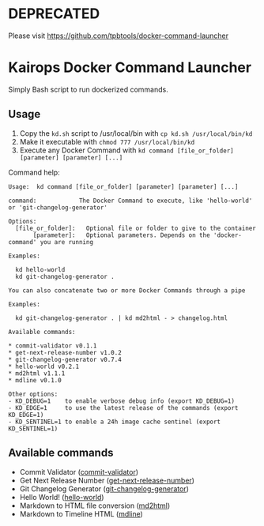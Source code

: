 # DEPRECATED

Please visit https://github.com/tpbtools/docker-command-launcher

# Kairops Docker Command Launcher

Simply Bash script to run dockerized commands.

## Usage

1. Copy the `kd.sh` script to /usr/local/bin with `cp kd.sh /usr/local/bin/kd`
2. Make it executable with `chmod 777 /usr/local/bin/kd`
3. Execute any Docker Command with `kd command [file_or_folder] [parameter] [parameter] [...]`

Command help:

```console
Usage:  kd command [file_or_folder] [parameter] [parameter] [...]

command:            The Docker Command to execute, like 'hello-world' or 'git-changelog-generator'

Options:
  [file_or_folder]:   Optional file or folder to give to the container
       [parameter]:   Optional parameters. Depends on the 'docker-command' you are running

Examples:

  kd hello-world
  kd git-changelog-generator .

You can also concatenate two or more Docker Commands through a pipe

Examples:

  kd git-changelog-generator . | kd md2html - > changelog.html

Available commands:

* commit-validator v0.1.1
* get-next-release-number v1.0.2
* git-changelog-generator v0.7.4
* hello-world v0.2.1
* md2html v1.1.1
* mdline v0.1.0

Other options:
- KD_DEBUG=1    to enable verbose debug info (export KD_DEBUG=1)
- KD_EDGE=1     to use the latest release of the commands (export KD_EDGE=1)
- KD_SENTINEL=1 to enable a 24h image cache sentinel (export KD_SENTINEL=1)
```

## Available commands

- Commit Validator ([commit-validator](https://github.com/kairops/dc-commit-validator))
- Get Next Release Number ([get-next-release-number](https://github.com/kairops/dc-get-next-release-number))
- Git Changelog Generator ([git-changelog-generator](https://github.com/kairops/dc-git-changelog-generator))
- Hello World! ([hello-world](https://github.com/kairops/dc-hello-world))
- Markdown to HTML file conversion ([md2html](https://github.com/kairops/dc-md2html))
- Markdown to Timeline HTML ([mdline](https://github.com/kairops/dc-mdline))
